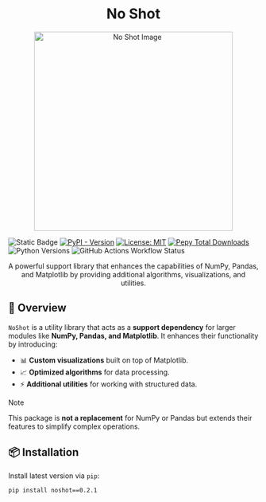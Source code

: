 <h1 align="center">No Shot</h1>

<p align="center">
    <img src="https://i.ibb.co/XkjpGzzL/noshot.jpg" alt="No Shot Image" width="400">
</p>

![Static Badge](https://img.shields.io/badge/OneShotCoding-NoShot-blue?logoColor=yell)
[![PyPI - Version](https://img.shields.io/pypi/v/noshot)](https://pypi.org/project/noshot)
[![License: MIT](https://img.shields.io/badge/License-MIT-yellow.svg)](https://github.com/suganthangnanavelan/one-shot-coding/blob/main/LICENSE.txt)
[![Pepy Total Downloads](https://img.shields.io/pepy/dt/noshot)](https://pepy.tech/projects/noshot)
![Python Versions](https://img.shields.io/pypi/pyversions/noshot.svg?logo=python&color=yellow)
![GitHub Actions Workflow Status](https://img.shields.io/github/actions/workflow/status/suganthangnanavelan/one-shot-coding/test.yml)

<p align="center">
    A powerful support library that enhances the capabilities of NumPy, Pandas, and Matplotlib by providing additional algorithms, visualizations, and utilities.
</p>

## 🚀 **Overview**
`NoShot` is a utility library that acts as a **support dependency** for larger modules like **NumPy, Pandas, and Matplotlib**. It enhances their functionality by introducing:
- 📊 **Custom visualizations** built on top of Matplotlib.
- 📈 **Optimized algorithms** for data processing.
- ⚡ **Additional utilities** for working with structured data.

> [!NOTE]
> This package is **not a replacement** for NumPy or Pandas but extends their features to simplify complex operations.

## 📦 **Installation**
Install latest version via `pip`:
```sh
pip install noshot==0.2.1